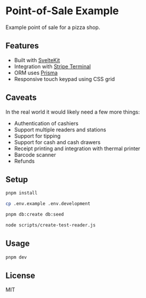 # Point-of-Sale Example

Example point of sale for a pizza shop.

## Features

- Built with [SvelteKit](https://kit.svelte.dev)
- Integration with [Stripe Terminal]()
- ORM uses [Prisma]()
- Responsive touch keypad using CSS grid

## Caveats

In the real world it would likely need a few more things:

- Authentication of cashiers
- Support multiple readers and stations
- Support for tipping
- Support for cash and cash drawers
- Receipt printing and integration with thermal printer
- Barcode scanner
- Refunds

## Setup

```bash
pnpm install
```

```bash
cp .env.example .env.development
```

```bash
pnpm db:create db:seed
```

```bash
node scripts/create-test-reader.js
```

## Usage

```bash
pnpm dev
```

## License

MIT
